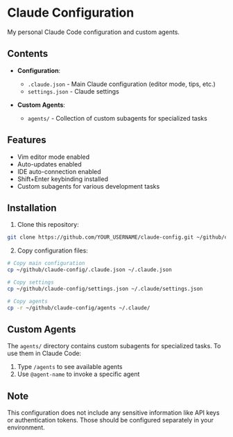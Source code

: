 # Claude Configuration

My personal Claude Code configuration and custom agents.

## Contents

- **Configuration**: 
  - `.claude.json` - Main Claude configuration (editor mode, tips, etc.)
  - `settings.json` - Claude settings

- **Custom Agents**:
  - `agents/` - Collection of custom subagents for specialized tasks

## Features

- Vim editor mode enabled
- Auto-updates enabled
- IDE auto-connection enabled
- Shift+Enter keybinding installed
- Custom subagents for various development tasks

## Installation

1. Clone this repository:
```bash
git clone https://github.com/YOUR_USERNAME/claude-config.git ~/github/claude-config
```

2. Copy configuration files:
```bash
# Copy main configuration
cp ~/github/claude-config/.claude.json ~/.claude.json

# Copy settings
cp ~/github/claude-config/settings.json ~/.claude/settings.json

# Copy agents
cp -r ~/github/claude-config/agents ~/.claude/
```

## Custom Agents

The `agents/` directory contains custom subagents for specialized tasks. To use them in Claude Code:

1. Type `/agents` to see available agents
2. Use `@agent-name` to invoke a specific agent

## Note

This configuration does not include any sensitive information like API keys or authentication tokens. Those should be configured separately in your environment.